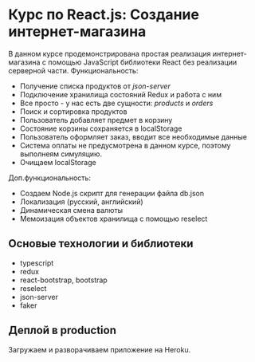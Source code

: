 # Курс по React.js: Создание интернет-магазина

В данном курсе продемонстрирована простая реализация интернет-магазина с помощью JavaScript библиотеки React без реализации серверной части. Функциональность:

* Получение списка продуктов от _json-server_
* Подключение хранилища состояний Redux и работа с ним
* Все просто - у нас есть две сущности: _products_ и _orders_
* Поиск и сортировка продуктов
* Пользователь добавляет предмет в корзину
* Состояние корзины сохраняется в localStorage
* Пользователь оформляет заказ, вводит все необходимые данные
* Система оплаты не предусмотрена в данном курсе, поэтому выполнеям симуляцию.
* Очищаем localStorage

Доп.функциональность:

* Создаем Node.js скрипт для генерации файла db.json
* Локализация (русский, английский)
* Динамическая смена валюты
* Мемоизация объектов хранилища с помощью reselect

## Основые технологии и библиотеки

* typescript
* redux
* react-bootstrap, bootstrap
* reselect
* json-server
* faker

## Деплой в production

Загружаем и разворачиваем приложение на Heroku.